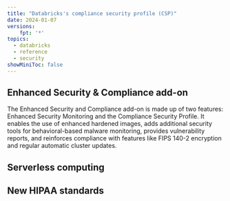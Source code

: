 ```yaml
---
title: "Databricks's compliance security profile (CSP)"
date: 2024-01-07
versions:
    fpt: '*'
topics:
  - databricks
  - reference
  - security
showMiniToc: false
---
```


## Enhanced Security & Compliance add-on

The Enhanced Security and Compliance add-on is made up of two features: Enhanced Security Monitoring and the Compliance Security Profile. It enables the use of enhanced hardened images, adds additional security tools for behavioral-based malware monitoring, provides vulnerability reports, and reinforces compliance with features like FIPS 140-2 encryption and regular automatic cluster updates.

## Serverless computing

## New HIPAA standards
